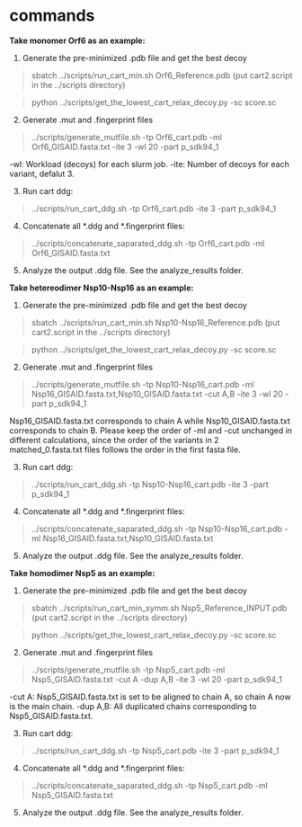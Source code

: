 # commands

**Take monomer Orf6 as an example:**
1) Generate the pre-minimized .pdb file and get the best decoy
> sbatch ../scripts/run_cart_min.sh Orf6_Reference.pdb (put cart2.script in the ../scripts directory)

> python ../scripts/get_the_lowest_cart_relax_decoy.py -sc score.sc

2) Generate .mut and .fingerprint files
> ../scripts/generate_mutfile.sh -tp Orf6_cart.pdb -ml Orf6_GISAID.fasta.txt -ite 3 -wl 20 -part p_sdk94_1

-wl: Workload (decoys) for each slurm job.
-ite: Number of decoys for each variant, defalut 3.

3) Run cart ddg:
> ../scripts/run_cart_ddg.sh -tp Orf6_cart.pdb -ite 3 -part p_sdk94_1

4) Concatenate all *.ddg and *.fingerprint files:
> ../scripts/concatenate_saparated_ddg.sh -tp Orf6_cart.pdb -ml Orf6_GISAID.fasta.txt

5) Analyze the output .ddg file. See the analyze_results folder.

**Take hetereodimer Nsp10-Nsp16 as an example:**
1) Generate the pre-minimized .pdb file and get the best decoy
> sbatch ../scripts/run_cart_min.sh Nsp10-Nsp16_Reference.pdb (put cart2.script in the ../scripts directory)

> python ../scripts/get_the_lowest_cart_relax_decoy.py -sc score.sc

2) Generate .mut and .fingerprint files
> ../scripts/generate_mutfile.sh -tp Nsp10-Nsp16_cart.pdb -ml Nsp16_GISAID.fasta.txt,Nsp10_GISAID.fasta.txt -cut A,B -ite 3 -wl 20 -part p_sdk94_1

Nsp16_GISAID.fasta.txt corresponds to chain A while Nsp10_GISAID.fasta.txt corresponds to chain B.
Please keep the order of -ml and -cut unchanged in different calculations, 
since the order of the variants in 2 matched_0.fasta.txt files follows the order in the first fasta file.

3) Run cart ddg:
> ../scripts/run_cart_ddg.sh -tp Nsp10-Nsp16_cart.pdb -ite 3 -part p_sdk94_1

4) Concatenate all *.ddg and *.fingerprint files:
> ../scripts/concatenate_saparated_ddg.sh -tp Nsp10-Nsp16_cart.pdb -ml Nsp16_GISAID.fasta.txt,Nsp10_GISAID.fasta.txt

5) Analyze the output .ddg file. See the analyze_results folder.

**Take homodimer Nsp5 as an example:**
1) Generate the pre-minimized .pdb file and get the best decoy
> sbatch ../scripts/run_cart_min_symm.sh Nsp5_Reference_INPUT.pdb (put cart2.script in the ../scripts directory)

> python ../scripts/get_the_lowest_cart_relax_decoy.py -sc score.sc

2) Generate .mut and .fingerprint files
> ../scripts/generate_mutfile.sh -tp Nsp5_cart.pdb -ml Nsp5_GISAID.fasta.txt -cut A -dup A,B -ite 3 -wl 20 -part p_sdk94_1

-cut A: Nsp5_GISAID.fasta.txt is set to be aligned to chain A, so chain A now is the main chain.
-dup A,B: All duplicated chains corresponding to Nsp5_GISAID.fasta.txt.

3) Run cart ddg:
> ../scripts/run_cart_ddg.sh -tp Nsp5_cart.pdb -ite 3 -part p_sdk94_1

4) Concatenate all *.ddg and *.fingerprint files:
> ../scripts/concatenate_saparated_ddg.sh -tp Nsp5_cart.pdb -ml Nsp5_GISAID.fasta.txt

5) Analyze the output .ddg file. See the analyze_results folder.
